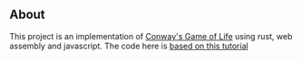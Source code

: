 ## About

This project is an implementation of [Conway's Game of Life](https://en.wikipedia.org/wiki/Conway%27s_Game_of_Life) using rust, web assembly and javascript. The code here is [based on this tutorial](https://rustwasm.github.io/docs/book/game-of-life/introduction.html)

